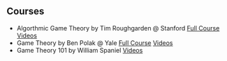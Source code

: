 ## Courses

- Algorthmic Game Theory by Tim Roughgarden @ Stanford [Full Course](http://timroughgarden.org/f13/f13.html) [Videos](https://www.youtube.com/playlist?list=PLEGCF-WLh2RJBqmxvZ0_ie-mleCFhi2N4)
- Game Theory by Ben Polak @ Yale [Full Course](https://oyc.yale.edu/economics/econ-159) [Videos](https://www.youtube.com/playlist?list=PL6EF60E1027E1A10B)
- Game Theory 101 by William Spaniel [Videos](https://www.youtube.com/playlist?list=PLKI1h_nAkaQoDzI4xDIXzx6U2ergFmedo)
